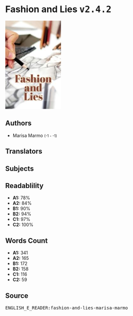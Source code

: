 # Fashion and Lies <kbd>v2.4.2</kbd>

![](./cover.medium.jpg "")

## Authors


 - Marisa Marmo <small>(-1 - -1)</small>

## Translators



## Subjects



## Readablility


 - **A1:** 78%
 - **A2:** 84%
 - **B1:** 90%
 - **B2:** 94%
 - **C1:** 97%
 - **C2:** 100%

## Words Count


 - **A1:** 341
 - **A2:** 165
 - **B1:** 172
 - **B2:** 158
 - **C1:** 116
 - **C2:** 59

## Source


<kbd>ENGLISH_E_READER:fashion-and-lies-marisa-marmo</kbd>
